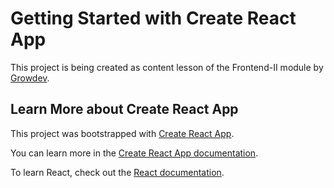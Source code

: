 # Getting Started with Create React App

This project is being created as content lesson of the Frontend-II module by <a href="https://www.growdev.com.br/">Growdev</a>.

## Learn More about Create React App
This project was bootstrapped with [Create React App](https://github.com/facebook/create-react-app).

You can learn more in the [Create React App documentation](https://facebook.github.io/create-react-app/docs/getting-started).

To learn React, check out the [React documentation](https://reactjs.org/).
